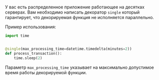 У вас есть распределенное приложение работающее на десятках серверах. Вам необходимо написать декоратор `single` который гарантирует, что декорируемая функция не исполняется параллельно.

Пример использования:

```python
import time


@single(max_processing_time=datetime.timedelta(minutes=2))
def process_transaction():
    time.sleep(2)
```

Параметр `max_processing_time` указывает на максимально допустимое время работы декорируемой функции.